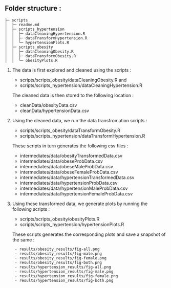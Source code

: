 
Folder structure :
------------------

```
├─ scripts
│  ├─ readme.md
│  ├─ scripts_hypertension
│  │  ├─ dataCleaningHypertension.R
│  │  ├─ dataTransformHypertension.R
│  │  └─ hypertensionPlots.R
│  ├─ scripts_obesity
│  │  ├─ dataCleaningObesity.R
│  │  ├─ dataTransformObesity.R
│  │  └─ obesityPlots.R

```

1. The data is first explored and cleaned using the scripts :

    - scripts/scripts_obesity/dataCleaningObesity.R and 
    - scripts/scripts_hypertension/dataCleaningHypertension.R
   
   The cleaned data is then stored to the following location :
   
      - cleanData/obesityData.csv
      - cleanData/hypertensionData.csv


2. Using the cleaned data, we run the data transfromation scripts :
    
    - scripts/scripts_obesity/dataTransformObesity.R
    - scripts/scripts_hypertension/dataTransformHypertension.R
    
    These scripts in turn generates the following csv files :
    
      - intermediates/data/obesityTransformedData.csv
      - intermediates/data/obeseProbData.csv
      - intermediates/data/obeseMaleProbData.csv
      - intermediates/data/obeseFemaleProbData.csv
      - intermediates/data/hypertensionTransformedData.csv
      - intermediates/data/hypertensionProbData.csv
      - intermediates/data/hypertensionMaleProbData.csv
      - intermediates/data/hypertensionFemaleProbData.csv
      
      
3. Using these transformed data, we generate plots by running the following scripts :

    - scripts/scripts_obesity/obesityPlots.R
    - scripts/scripts_hypertension/hypertensionPlots.R

    These scripts generates the corresponding plots and save a snapshot of the same :
    
        - results/obesity_results/fig-all.png
        - results/obesity_results/fig-male.png
        - results/obesity_results/fig-female.png
        - results/obesity_results/fig-both.png
        - results/hypertension_results/fig-all.png
        - results/hypertension_results/fig-male.png
        - results/hypertension_results/fig-female.png
        - results/hypertension_results/fig-both.png
